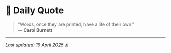 # 📜 Daily Quote

> "Words, once they are printed, have a life of their own."  
> — **Carol Burnett**

---

_Last updated: 19 April 2025 ⏳_
